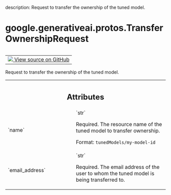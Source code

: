 description: Request to transfer the ownership of the tuned model.

<div itemscope itemtype="http://developers.google.com/ReferenceObject">
<meta itemprop="name" content="google.generativeai.protos.TransferOwnershipRequest" />
<meta itemprop="path" content="Stable" />
</div>

# google.generativeai.protos.TransferOwnershipRequest

<!-- Insert buttons and diff -->

<table class="tfo-notebook-buttons tfo-api nocontent" align="left">
<td>
  <a target="_blank" href="https://github.com/googleapis/google-cloud-python/tree/main/packages/google-ai-generativelanguage/google/ai/generativelanguage_v1beta/types/permission_service.py#L192-L213">
    <img src="https://www.tensorflow.org/images/GitHub-Mark-32px.png" />
    View source on GitHub
  </a>
</td>
</table>



Request to transfer the ownership of the tuned model.

<!-- Placeholder for "Used in" -->




<!-- Tabular view -->
 <table class="responsive fixed orange">
<colgroup><col width="214px"><col></colgroup>
<tr><th colspan="2"><h2 class="add-link">Attributes</h2></th></tr>

<tr>
<td>
`name`<a id="name"></a>
</td>
<td>
`str`

Required. The resource name of the tuned model to transfer
ownership.

Format: ``tunedModels/my-model-id``
</td>
</tr><tr>
<td>
`email_address`<a id="email_address"></a>
</td>
<td>
`str`

Required. The email address of the user to
whom the tuned model is being transferred to.
</td>
</tr>
</table>



